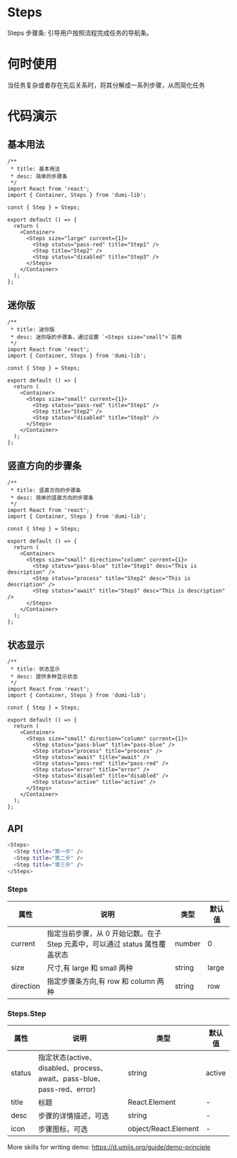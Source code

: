 # Steps

Steps 步骤条: 引导用户按照流程完成任务的导航条。

# 何时使用

当任务复杂或者存在先后关系时，将其分解成一系列步骤，从而简化任务

# 代码演示

## 基本用法

```tsx
/**
 * title: 基本用法
 * desc: 简单的步骤条
 */
import React from 'react';
import { Container, Steps } from 'dumi-lib';

const { Step } = Steps;

export default () => {
  return (
    <Container>
      <Steps size="large" current={1}>
        <Step status="pass-red" title="Step1" />
        <Step title="Step2" />
        <Step status="disabled" title="Step3" />
      </Steps>
    </Container>
  );
};
```

## 迷你版

```tsx
/**
 * title: 迷你版
 * desc: 迷你版的步骤条，通过设置 `<Steps size="small">`启用
 */
import React from 'react';
import { Container, Steps } from 'dumi-lib';

const { Step } = Steps;

export default () => {
  return (
    <Container>
      <Steps size="small" current={1}>
        <Step status="pass-red" title="Step1" />
        <Step title="Step2" />
        <Step status="disabled" title="Step3" />
      </Steps>
    </Container>
  );
};
```

## 竖直方向的步骤条

```tsx
/**
 * title: 竖直方向的步骤条
 * desc: 简单的竖直方向的步骤条
 */
import React from 'react';
import { Container, Steps } from 'dumi-lib';

const { Step } = Steps;

export default () => {
  return (
    <Container>
      <Steps size="small" direction="column" current={1}>
        <Step status="pass-blue" title="Step1" desc="This is description" />
        <Step status="process" title="Step2" desc="This is description" />
        <Step status="await" title="Step3" desc="This is description" />
      </Steps>
    </Container>
  );
};
```

## 状态显示

```tsx
/**
 * title: 状态显示
 * desc: 提供多种显示状态
 */
import React from 'react';
import { Container, Steps } from 'dumi-lib';

const { Step } = Steps;

export default () => {
  return (
    <Container>
      <Steps size="small" direction="column" current={1}>
        <Step status="pass-blue" title="pass-blue" />
        <Step status="process" title="process" />
        <Step status="await" title="await" />
        <Step status="pass-red" title="pass-red" />
        <Step status="error" title="error" />
        <Step status="disabled" title="disabled" />
        <Step status="active" title="active" />
      </Steps>
    </Container>
  );
};
```

## API

```bash
<Steps>
  <Step title="第一步" />
  <Step title="第二步" />
  <Step title="第三步" />
</Steps>

```

### Steps

| 属性      | 说明                                                                        | 类型   | 默认值 |
| --------- | --------------------------------------------------------------------------- | ------ | ------ |
| current   | 指定当前步骤，从 0 开始记数。在子 Step 元素中，可以通过 status 属性覆盖状态 | number | 0      |
| size      | 尺寸,有 large 和 small 两种                                                 | string | large  |
| direction | 指定步骤条方向,有 row 和 column 两种                                        | string | row    |

### Steps.Step

| 属性   | 说明                                                                   | 类型                 | 默认值 |
| ------ | ---------------------------------------------------------------------- | -------------------- | ------ |
| status | 指定状态(active、disabled、process、await、pass-blue、pass-red、error) | string               | active |
| title  | 标题                                                                   | React.Element        | -      |
| desc   | 步骤的详情描述，可选                                                   | string               | -      |
| icon   | 步骤图标，可选                                                         | object/React.Element | -      |

More skills for writing demo: https://d.umijs.org/guide/demo-principle
